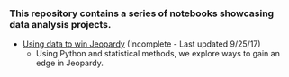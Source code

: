 
### This repository contains a series of notebooks showcasing data analysis projects.

- [Using data to win Jeopardy](https://github.com/justinchow11/Data-Analysis-Portfolio/blob/master/src/jeopardy.ipynb) (Incomplete - Last updated 9/25/17)
  - Using Python and statistical methods, we explore ways to gain an edge in Jeopardy.
